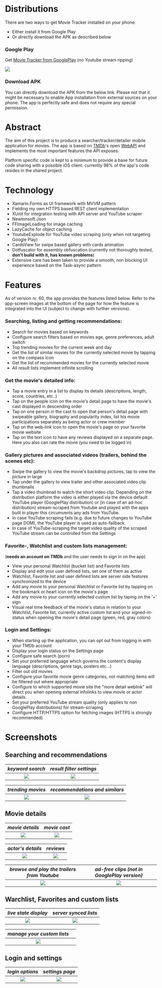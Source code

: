 # Distributions

There are two ways to get Movie Tracker installed on your phone:
* Either install it from Google Play
* Or directly download the APK as described below

### Google Play

Get [Movie Tracker from GooglePlay](https://play.google.com/store/apps/details?id=org.janos.jung) (no Youtube stream ripping)

![](/Documentation_images/gplay.png)

### Download APK

You can directly download the APK from the below link. 
Please not that it might be necessary to enable App installation from external sources on your phone. The app is perfectly safe and does not require any special permission.



# Abstract 

The aim of this project is to produce a searcher/tracker/detailer mobile application for movies. The app is based on [TMDb](https://www.themoviedb.org/)'s open [WebAPI](https://developers.themoviedb.org/3/getting-started/introduction) and implements the most important features the API exposes.

Platform specific code is kept to a minimum to provide a base for future code sharing with a possible iOS client: currently 98% of the app's code resides in the shared project. 

# Technology

* Xamarin.Forms as UI framework with MVVM pattern
* Fielding my own HTTPS based REST client implementation 
* XUnit for integration testing with API server and YouTube scraper
* Newtonsoft.Json
* FFImageLoading for image caching
* LazyCache for object caching
* YoutubeExplode for YouTube video scraping (only when not targeting Google Play)
* CardsView for swipe based gallery with cards animation
* Dotfuscator for assembly obfuscation (currently not thoroughly tested, **don't build with it, has known problems**)
* Extensive care has been taken to provide a smooth, non blocking UI experience based on the Task-async pattern

# Features

As of version nr. 60, the app provides the features listed below. Refer to the app-screen images at the bottom of the page for how the feature is integrated into the UI (subject to change with further versions).


### Searching, listing and getting recommendations:

* Search for movies based on keywords
* Configure search filters based on movies age, genre preferences, adult switch
* Top trending movies for the current week and day 
* Get the list of similar movies for the currently selected movie by tapping on the compass icon
* Get the list of recommended movies for the currently selected movie
* All result lists implement infinite scrolling  

### Get the movie's detailed info:  

* Tap a movie entry in a list to display its details (descriptions, length, score, countries, etc..)
* Tap on the people icon on the movie's detail page to have the movie's cast displayed in descending order 
* Tap on one person in the cast to open that person's detail page with swipeable gallery, biography and popularity index, list his movie participations separately as being actor or crew member 
* Tap on the web-link icon to open the movie's page on your favorite movie website 
* Tap on the text icon to have any reviews displayed on a separate page. Here you also can rate the movie (you need to be logged in)

### Gallery pictures and associated videos (trailers, behind the scenes etc):

* Swipe the gallery to view the movie's backdrop pictures, tap to view the picture in large
* Tap under the gallery to view trailer and other associated video clip thumbnails
* Tap a video thumbnail to watch the short video clip. Depending on the distribution platform the video is either played via the device default YouTube player (GooglePlay distribution) or (in case of an ad-hoc distribution) stream-scraped from Youtube and played with the apps built in player this circumvents any ads from YouTube. 
* In case YouTube scraping fails (e.g. due to future changes to YouTube page DOM),  the YouTube player is used as auto-failback.
* In case of YouTube-scraping the target video quality of the scraped YouTube stream can be controlled from the Settings

### Favorite-, Watchlist and custom lists management: 
(**needs an account on TMDb** and the user needs to sign in on the app)

* View your personal Watchlist (bucket list) and Favorite lists
* Display and edit your user defined lists, set one of them as active
* Watchlist, Favorite list and user defined lists are server side features synchronized to the device
* Add any movie to your personal Watchlist or Favorite list by tapping on the bookmark or heart icon on the movie's page
* Add any movie to your currently selected custom list by taping on the '+' sign 
* Visual real time feedback of the movie's status in relation to your Watchlist, Favorite list, currently active custom list and your signed-in-status when opening the movie's detail page (green, red, gray colors) 

### Login and Settings:

* When starting up the application, you can opt out from logging in with your TMDb account
* Display your login status on the Settings page
* Configure safe search (porn) 
* Set your preferred language which governs the content's display language (descriptions, genre tags, posters etc...)
* Filter out old movies
* Configure your favorite movie genre categories, not matching items will be filtered out where appropriate
* Configure to which supported movie site the "more detail weblink" will direct you when opening external infolinks to view movie or actor details. 
* Set your preferred YouTube stream quality (only applies to non GooglePlay distributions) for stream-scraping
* Configure HTTP/HTTPS option for fetching images (HTTPS is strongly recommended)


# Screenshots

## Searching and recommendations

| *keyword search* | *result filter settings* |
|:--:|:--:|
| ![](/Documentation_images/Search_for_keyword_SM.png) | ![](/Documentation_images/search_settings_SM.png ) |
 

| *trending movies* | *recommendations and similars* |
|:--:|:--:|
| ![](/Documentation_images/trending_page_SM.png) | ![](/Documentation_images/recommended_similars_SM.png) |

## Movie details

| *movie details* | *movie cast* |
|:--:|:--:|
| ![](/Documentation_images/movie_detail_page_SM.png) | ![](/Documentation_images/movie_cast_SM.png) |

| *actor's details* | *reviews* |
|:--:|:--:|
| ![](/Documentation_images/actors_page_SM.png ) | ![](/Documentation_images/reviews_page_SM.png) |

| *browse and play the trailers from Youtube* | *ad-free clips (not in GooglePlay version)* |
|:--:|:--:|
| ![](/Documentation_images/movie_trailer_thumbnails_SM.png) | ![](/Documentation_images/trailer_playback_SM.png) | 

## Warchlist, Favorites and custom lists

| *live state display* | *server synced lists* |
|:--:|:--:|
| ![](/Documentation_images/synchronized_movie_states_SM.png) | ![](/Documentation_images/personal_watchlist_SM.png) |

| *manage your custom lists* |  |
|:--:|:--:|
| ![](/Documentation_images/user_defined_lists_SM.png) |  |


## Login and settings

| *login options* | *settings page* |
|:--:|:--:|
| ![](/Documentation_images/login_page_SM.png) | ![](/Documentation_images/settings_SM.png) |
